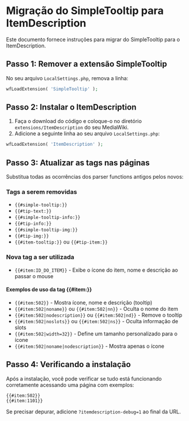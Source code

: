 # Migração do SimpleTooltip para ItemDescription

Este documento fornece instruções para migrar do SimpleTooltip para o ItemDescription.

## Passo 1: Remover a extensão SimpleTooltip

No seu arquivo `LocalSettings.php`, remova a linha:

```php
wfLoadExtension( 'SimpleTooltip' );
```

## Passo 2: Instalar o ItemDescription

1. Faça o download do código e coloque-o no diretório `extensions/ItemDescription` do seu MediaWiki.
2. Adicione a seguinte linha ao seu arquivo `LocalSettings.php`:

```php
wfLoadExtension( 'ItemDescription' );
```

## Passo 3: Atualizar as tags nas páginas

Substitua todas as ocorrências dos parser functions antigos pelos novos:

### Tags a serem removidas
- `{{#simple-tooltip:}}`
- `{{#tip-text:}}`
- `{{#simple-tooltip-info:}}`
- `{{#tip-info:}}`
- `{{#simple-tooltip-img:}}`
- `{{#tip-img:}}`
- `{{#item-tooltip:}}` ou `{{#tip-item:}}`

### Nova tag a ser utilizada
- `{{#item:ID_DO_ITEM}}` - Exibe o ícone do item, nome e descrição ao passar o mouse

#### Exemplos de uso da tag {{#item:}}
- `{{#item:502}}` - Mostra ícone, nome e descrição (tooltip)
- `{{#item:502|noname}}` ou `{{#item:502|nn}}` - Oculta o nome do item
- `{{#item:502|nodescription}}` ou `{{#item:502|nd}}` - Remove o tooltip
- `{{#item:502|noslots}}` ou `{{#item:502|ns}}` - Oculta informação de slots
- `{{#item:502|width=32}}` - Define um tamanho personalizado para o ícone
- `{{#item:502|noname|nodescription}}` - Mostra apenas o ícone

## Passo 4: Verificando a instalação

Após a instalação, você pode verificar se tudo está funcionando corretamente acessando uma página com exemplos:

```
{{#item:502}}
{{#item:1101}}
```

Se precisar depurar, adicione `?itemdescription-debug=1` ao final da URL. 